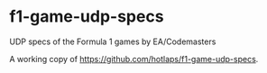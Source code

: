 # f1-game-udp-specs

UDP specs of the Formula 1 games by EA/Codemasters

A working copy of https://github.com/hotlaps/f1-game-udp-specs.
